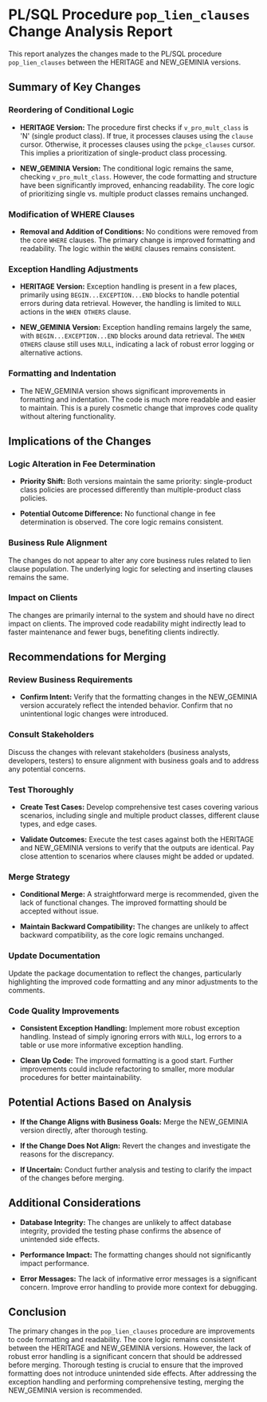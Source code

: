 # PL/SQL Procedure `pop_lien_clauses` Change Analysis Report

This report analyzes the changes made to the PL/SQL procedure `pop_lien_clauses` between the HERITAGE and NEW_GEMINIA versions.

## Summary of Key Changes

### Reordering of Conditional Logic

- **HERITAGE Version:** The procedure first checks if `v_pro_mult_class` is 'N' (single product class).  If true, it processes clauses using the `clause` cursor. Otherwise, it processes clauses using the `pckge_clauses` cursor.  This implies a prioritization of single-product class processing.

- **NEW_GEMINIA Version:** The conditional logic remains the same, checking `v_pro_mult_class`. However, the code formatting and structure have been significantly improved, enhancing readability.  The core logic of prioritizing single vs. multiple product classes remains unchanged.

### Modification of WHERE Clauses

- **Removal and Addition of Conditions:** No conditions were removed from the core `WHERE` clauses.  The primary change is improved formatting and readability.  The logic within the `WHERE` clauses remains consistent.

### Exception Handling Adjustments

- **HERITAGE Version:** Exception handling is present in a few places, primarily using `BEGIN...EXCEPTION...END` blocks to handle potential errors during data retrieval.  However, the handling is limited to `NULL` actions in the `WHEN OTHERS` clause.

- **NEW_GEMINIA Version:** Exception handling remains largely the same, with `BEGIN...EXCEPTION...END` blocks around data retrieval.  The `WHEN OTHERS` clause still uses `NULL`, indicating a lack of robust error logging or alternative actions.

### Formatting and Indentation

- The NEW_GEMINIA version shows significant improvements in formatting and indentation. The code is much more readable and easier to maintain.  This is a purely cosmetic change that improves code quality without altering functionality.


## Implications of the Changes

### Logic Alteration in Fee Determination

- **Priority Shift:** Both versions maintain the same priority: single-product class policies are processed differently than multiple-product class policies.

- **Potential Outcome Difference:** No functional change in fee determination is observed. The core logic remains consistent.

### Business Rule Alignment

The changes do not appear to alter any core business rules related to lien clause population.  The underlying logic for selecting and inserting clauses remains the same.

### Impact on Clients

The changes are primarily internal to the system and should have no direct impact on clients.  The improved code readability might indirectly lead to faster maintenance and fewer bugs, benefiting clients indirectly.


## Recommendations for Merging

### Review Business Requirements

- **Confirm Intent:** Verify that the formatting changes in the NEW_GEMINIA version accurately reflect the intended behavior.  Confirm that no unintentional logic changes were introduced.

### Consult Stakeholders

Discuss the changes with relevant stakeholders (business analysts, developers, testers) to ensure alignment with business goals and to address any potential concerns.

### Test Thoroughly

- **Create Test Cases:** Develop comprehensive test cases covering various scenarios, including single and multiple product classes, different clause types, and edge cases.

- **Validate Outcomes:** Execute the test cases against both the HERITAGE and NEW_GEMINIA versions to verify that the outputs are identical.  Pay close attention to scenarios where clauses might be added or updated.

### Merge Strategy

- **Conditional Merge:** A straightforward merge is recommended, given the lack of functional changes.  The improved formatting should be accepted without issue.

- **Maintain Backward Compatibility:**  The changes are unlikely to affect backward compatibility, as the core logic remains unchanged.

### Update Documentation

Update the package documentation to reflect the changes, particularly highlighting the improved code formatting and any minor adjustments to the comments.

### Code Quality Improvements

- **Consistent Exception Handling:** Implement more robust exception handling.  Instead of simply ignoring errors with `NULL`, log errors to a table or use more informative exception handling.

- **Clean Up Code:**  The improved formatting is a good start.  Further improvements could include refactoring to smaller, more modular procedures for better maintainability.


## Potential Actions Based on Analysis

- **If the Change Aligns with Business Goals:** Merge the NEW_GEMINIA version directly, after thorough testing.

- **If the Change Does Not Align:**  Revert the changes and investigate the reasons for the discrepancy.

- **If Uncertain:** Conduct further analysis and testing to clarify the impact of the changes before merging.


## Additional Considerations

- **Database Integrity:** The changes are unlikely to affect database integrity, provided the testing phase confirms the absence of unintended side effects.

- **Performance Impact:** The formatting changes should not significantly impact performance.

- **Error Messages:** The lack of informative error messages is a significant concern.  Improve error handling to provide more context for debugging.


## Conclusion

The primary changes in the `pop_lien_clauses` procedure are improvements to code formatting and readability.  The core logic remains consistent between the HERITAGE and NEW_GEMINIA versions.  However, the lack of robust error handling is a significant concern that should be addressed before merging.  Thorough testing is crucial to ensure that the improved formatting does not introduce unintended side effects.  After addressing the exception handling and performing comprehensive testing, merging the NEW_GEMINIA version is recommended.
